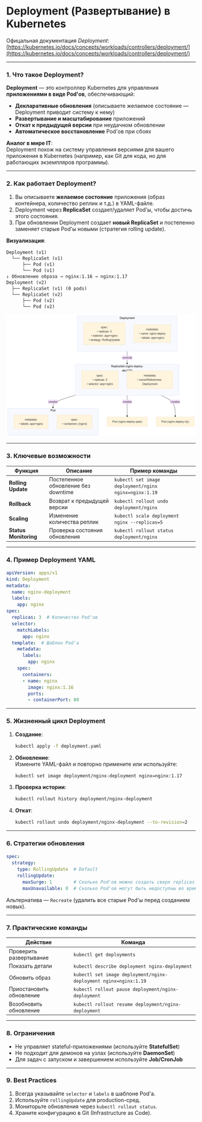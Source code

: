 # Deployment (Развертывание) в Kubernetes

Офицальная документация *Deployment*: [https://kubernetes.io/docs/concepts/workloads/controllers/deployment/](https://kubernetes.io/docs/concepts/workloads/controllers/deployment/)

---

### **1. Что такое Deployment?**

**Deployment** — это контроллер Kubernetes для управления **приложениями в виде Pod'ов**, обеспечивающий:

* **Декларативные обновления** (описываете желаемое состояние — Deployment приводит систему к нему)
* **Развертывание и масштабирование** приложений
* **Откат к предыдущей версии** при неудачном обновлении
* **Автоматическое восстановление** Pod'ов при сбоях

**Аналог в мире IT**:  
Deployment похож на систему управления версиями для вашего приложения в Kubernetes (например, как Git для кода, но для работающих экземпляров программы).

---

### **2. Как работает Deployment?**

1. Вы описываете **желаемое состояние** приложения (образ контейнера, количество реплик и т.д.) в YAML-файле.
2. Deployment через **ReplicaSet** создает/удаляет Pod'ы, чтобы достичь этого состояния.
3. При обновлении Deployment создает **новый ReplicaSet** и постепенно заменяет старые Pod'ы новыми (стратегия rolling update).

**Визуализация**:

```
Deployment (v1)
  └── ReplicaSet (v1)
      ├── Pod (v1)
      └── Pod (v1)
↓ Обновление образа → nginx:1.16 → nginx:1.17
Deployment (v2)
  ├── ReplicaSet (v1) (0 pods)
  └── ReplicaSet (v2)
      ├── Pod (v2)
      └── Pod (v2)
```

![deepseek_mermaid_20250428_2f6e02](assets/deepseek_mermaid_20250428_2f6e02-20250428140436-li1n30j.png)

---

### **3. Ключевые возможности**

|Функция|Описание|Пример команды|
| ----------------| -------------------------------------------------------------| -----------------------------|
|**Rolling Update**|Постепенное обновление без downtime|​`kubectl set image deployment/nginx nginx=nginx:1.19`​|
|**Rollback**|Возврат к предыдущей версии|​`kubectl rollout undo deployment/nginx`​|
|**Scaling**|Изменение количества реплик|​`kubectl scale deployment nginx --replicas=5`​|
|**Status Monitoring**|Проверка состояния обновления|​`kubectl rollout status deployment/nginx`​|

---

### **4. Пример Deployment YAML**

```yaml
apiVersion: apps/v1
kind: Deployment
metadata:
  name: nginx-deployment
  labels:
    app: nginx
spec:
  replicas: 3  # Количество Pod'ов
  selector:
    matchLabels:
      app: nginx
  template:  # Шаблон Pod'а
    metadata:
      labels:
        app: nginx
    spec:
      containers:
      - name: nginx
        image: nginx:1.16
        ports:
        - containerPort: 80
```

---

### **5. Жизненный цикл Deployment**

1. **Создание**:

    ```sh
    kubectl apply -f deployment.yaml
    ```
2. **Обновление**:  
    Измените YAML-файл и повторно примените или используйте:

    ```sh
    kubectl set image deployment/nginx-deployment nginx=nginx:1.17
    ```
3. **Проверка истории**:

    ```sh
    kubectl rollout history deployment/nginx-deployment
    ```
4. **Откат**:

    ```sh
    kubectl rollout undo deployment/nginx-deployment --to-revision=2
    ```

---

### **6. Стратегии обновления**

```yaml
spec:
  strategy:
    type: RollingUpdate  # Default
    rollingUpdate:
      maxSurge: 1        # Сколько Pod'ов можно создать сверх replicas
      maxUnavailable: 0  # Сколько Pod'ов могут быть недоступны во время обновления
```

Альтернатива — `Recreate`​ (удалить все старые Pod'ы перед созданием новых).

---

### **7. Практические команды**

|Действие|Команда|
| -------------------------------------------------| ----------------|
|Проверить развертывание|​`kubectl get deployments`​|
|Показать детали|​`kubectl describe deployment nginx-deployment`​|
|Обновить образ|​`kubectl set image deployment/nginx-deployment nginx=nginx:1.19`​|
|Приостановить обновление|​`kubectl rollout pause deployment/nginx-deployment`​|
|Возобновить обновление|​`kubectl rollout resume deployment/nginx-deployment`​|

---

### **8. Ограничения**

* Не управляет stateful-приложениями (используйте **StatefulSet**)
* Не подходит для демонов на узлах (используйте **DaemonSet**)
* Для задач с запуском и завершением используйте **Job/CronJob**

---

### **9. Best Practices**

1. Всегда указывайте `selector`​ и `labels`​ в шаблоне Pod'а.
2. Используйте `rollingUpdate`​ для production-сред.
3. Мониторьте обновления через `kubectl rollout status`​.
4. Храните конфигурацию в Git (Infrastructure as Code).
